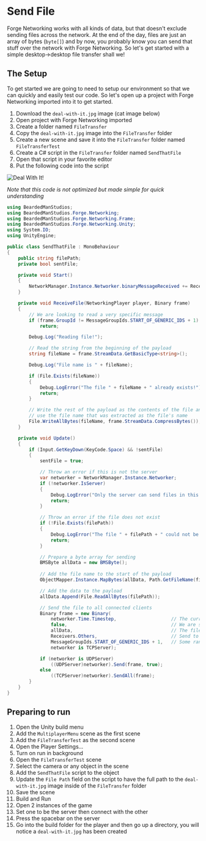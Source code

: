 # Send File
Forge Networking works with all kinds of data, but that doesn't exclude sending files across the network. At the end of the day, files are just an array of bytes (`byte[]`) and by now, you probably know you can send that stuff over the network with Forge Networking. So let's get started with a simple desktop->desktop file transfer shall we!

## The Setup
To get started we are going to need to setup our environment so that we can quickly and easily test our code. So let's open up a project with Forge Networking imported into it to get started.

1) Download the `deal-with-it.jpg` image (cat image below)
2) Open project with Forge Networking imported
3) Create a folder named `FileTransfer`
4) Copy the `deal-with-it.jpg` image into the `FileTransfer` folder
5) Create a new scene and save it into the `FileTransfer` folder named `FileTransferTest`
6) Create a C# script in the `FileTransfer` folder named `SendThatFile`
7) Open that script in your favorite editor
8) Put the following code into the script

![Deal With It!](https://raw.githubusercontent.com/BeardedManStudios/ForgeNetworkingRemastered/develop/docs/mkdocs/docs/images/deal-with-it.jpg)

*Note that this code is not optimized but made simple for quick understanding*
```csharp
using BeardedManStudios;
using BeardedManStudios.Forge.Networking;
using BeardedManStudios.Forge.Networking.Frame;
using BeardedManStudios.Forge.Networking.Unity;
using System.IO;
using UnityEngine;

public class SendThatFile : MonoBehaviour
{
	public string filePath;
	private bool sentFile;

	private void Start()
	{
		NetworkManager.Instance.Networker.binaryMessageReceived += ReceiveFile;
	}

	private void ReceiveFile(NetworkingPlayer player, Binary frame)
	{
		// We are looking to read a very specific message
		if (frame.GroupId != MessageGroupIds.START_OF_GENERIC_IDS + 1)
			return;

		Debug.Log("Reading file!");

		// Read the string from the beginning of the payload
		string fileName = frame.StreamData.GetBasicType<string>();

		Debug.Log("File name is " + fileName);

		if (File.Exists(fileName))
		{
			Debug.LogError("The file " + fileName + " already exists!");
			return;
		}

		// Write the rest of the payload as the contents of the file and
		// use the file name that was extracted as the file's name
		File.WriteAllBytes(fileName, frame.StreamData.CompressBytes());
	}

	private void Update()
	{
		if (Input.GetKeyDown(KeyCode.Space) && !sentFile)
		{
			sentFile = true;

			// Throw an error if this is not the server
			var networker = NetworkManager.Instance.Networker;
			if (!networker.IsServer)
			{
				Debug.LogError("Only the server can send files in this example!");
				return;
			}

			// Throw an error if the file does not exist
			if (!File.Exists(filePath))
			{
				Debug.LogError("The file " + filePath + " could not be found");
				return;
			}

			// Prepare a byte array for sending
			BMSByte allData = new BMSByte();
			
			// Add the file name to the start of the payload
			ObjectMapper.Instance.MapBytes(allData, Path.GetFileName(filePath));

			// Add the data to the payload
			allData.Append(File.ReadAllBytes(filePath));

			// Send the file to all connected clients
			Binary frame = new Binary(
				networker.Time.Timestep,					// The current timestep for this frame
				false,                                      // We are server, no mask needed
				allData,									// The file that is being sent
				Receivers.Others,							// Send to all clients
				MessageGroupIds.START_OF_GENERIC_IDS + 1,   // Some random fake number
				networker is TCPServer);

			if (networker is UDPServer)
				((UDPServer)networker).Send(frame, true);
			else
				((TCPServer)networker).SendAll(frame);
		}
	}
}
```

## Preparing to run
1) Open the Unity build menu
2) Add the `MultiplayerMenu` scene as the first scene
3) Add the `FileTransferTest` as the second scene
4) Open the Player Settings...
5) Turn on run in background
6) Open the `FileTransferTest` scene
7) Select the camera or any object in the scene
8) Add the `SendThatFile` script to the object
9) Update the `File Path` field on the script to have the full path to the `deal-with-it.jpg` image inside of the `FileTransfer` folder
10) Save the scene
11) Build and Run
12) Open 2 instances of the game
13) Set one to be the server then connect with the other
14) Press the spacebar on the server
15) Go into the build folder for the player and then go up a directory, you will notice a `deal-with-it.jpg` has been created